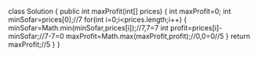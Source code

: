 class Solution {
    public int maxProfit(int[] prices) {
        int maxProfit=0;
        int minSofar=prices[0];//7
        for(int i=0;i<prices.length;i++)
        {
            minSofar=Math.min(minSofar,prices[i]);//7,7=7
            int profit=prices[i]-minSofar;//7-7=0
            maxProfit=Math.max(maxProfit,profit);//0,0=0//5
        }
        return maxProfit;//5
    }
}
